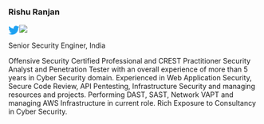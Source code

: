 ### Rishu Ranjan
![](https://visitor-badge.glitch.me/badge?page_id=rishuranjanofficial.rishuranjanofficial)<a href="https://twitter.com/tweetit_rrj"> 
<img align="left" alt="Rishu Ranjan | Twitter" width="22px" src="https://raw.githubusercontent.com/rishuranjanofficial/rishuranjanofficial/0c0fb6e8feca26a735700f34150b46c72461d61f/twitter.svg" />
</a>

Senior Security Enginer, India

Offensive Security Certified Professional and CREST Practitioner Security Analyst and Penetration Tester with an overall experience of more than 5 years in Cyber Security domain. Experienced in Web Application Security, Secure Code Review, API Pentesting, Infrastructure Security and managing resources and projects. Performing DAST, SAST, Network VAPT and managing AWS Infrastructure in current role. Rich Exposure to Consultancy in Cyber Security.




<!--
**rishuranjanofficial/rishuranjanofficial** is a ✨ _special_ ✨ repository because its `README.md` (this file) appears on your GitHub profile.

Here are some ideas to get you started:

- 🔭 I’m currently working on ...
- 🌱 I’m currently learning ...
- 👯 I’m looking to collaborate on ...
- 🤔 I’m looking for help with ...
- 💬 Ask me about ...
- 📫 How to reach me: ...
- 😄 Pronouns: ...
- ⚡ Fun fact: ...
-->
